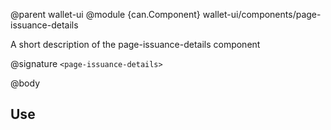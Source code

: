 @parent wallet-ui
@module {can.Component} wallet-ui/components/page-issuance-details <page-issuance-details>

A short description of the page-issuance-details component

@signature `<page-issuance-details>`

@body

## Use

